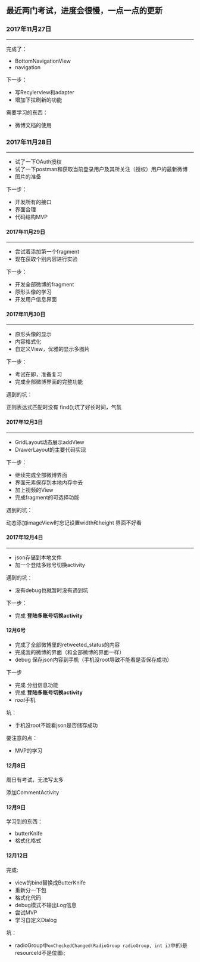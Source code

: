 ## 最近两门考试，进度会很慢，一点一点的更新


###  2017年11月27日

***

完成了：
- BottomNavigationView
- navigation

下一步：
- 写Recylerview和adapter
- 增加下拉刷新的功能

需要学习的东西：
- 微博文档的使用

### 2017年11月28日

***

- 试了一下OAuth授权
- 试了一下postman和获取当前登录用户及其所关注（授权）用户的最新微博
- 图片的准备

下一步：
- 开发所有的接口
- 界面合理
- 代码结构MVP

#### 2017年11月29日

***

- 尝试着添加第一个fragment
- 现在获取个别内容进行实验

下一步：
- 开发全部微博的fragment
- 原形头像的学习
- 开发用户信息界面

#### 2017年11月30日

***

- 原形头像的显示
- 内容格式化
- 自定义View，优雅的显示多图片

下一步：

- 考试在即，准备复习
- 完成全部微博界面的完整功能

遇到的坑：

正则表达式匹配时没有 find();坑了好长时间，气氛


#### 2017年12月3日

***

- GridLayout动态展示addView
- DrawerLayout的主要代码实现

下一步：

- 继续完成全部微博界面
- 界面元素保存到本地内存中去
- 加上视频的View
- 完成fragment的可选择功能

遇到的坑：

动态添加imageView时忘记设置width和height
界面不好看

#### 2017年12月4日

***

- json存储到本地文件
- 加一个登陆多账号切换activity

遇到的坑：

- 没有debug也就暂时没有遇到坑

下一步：
- 完成 **登陆多账号切换activity**


#### 12月6号

- 完成了全部微博里的retweeted_status的内容
- 完成我的微博的界面（和全部微博的界面一样）
- debug 保存json内容到手机（手机没root导致不能看是否保存成功）

下一步
- 完成 分组信息功能 
- 完成 **登陆多账号切换activity** 
- *root*手机

坑：
- 手机没root不能看json是否储存成功

要注意的点：
- MVP的学习

#### 12月8日

周日有考试，无法写太多

添加CommentActivity

#### 12月9日

学习到的东西：

- butterKnife
- 格式化格式

#### 12月12日

完成:
- view的bind替换成ButterKnife
- 重新分一下包
- 格式化代码
- debug模式不输出Log信息
- 尝试MVP
- 学习自定义Dialog

坑：

- radioGroup中`onCheckedChanged(RadioGroup radioGroup, int i)`中的i是resourceId不是位置i;